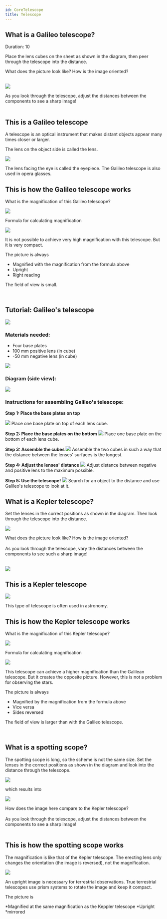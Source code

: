 ```yaml
---
id: CoreTelescope
title: Telescope
---
```

## What is a Galileo telescope?
Duration: 10

Place the lens cubes on the sheet as shown in the diagram, then peer through the telescope into the distance.

<div class="alert info">
What does the picture look like?
How is the image oriented?
</div><br/>


![](../IMAGES/MINIBOXNEW/22.png)


<div class="alert-success">
As you look through the telescope, adjust the distances between the components to see a sharp image!
</div><br/>



## This is a Galileo telescope


A telescope is an optical instrument that makes distant objects appear many times closer or larger.

The lens on the object side is called the lens.

![](../IMAGES/MINIBOXNEW/23.png)

The lens facing the eye is called the eyepiece.
The Galileo telescope is also used in opera glasses.


## This is how the Galileo telescope works



What is the magnification of this Galileo telescope?

![](../IMAGES/MINIBOXNEW/24.png)

Formula for calculating magnification

![](../IMAGES/MINIBOX/UC2_minibox_19.png)



It is not possible to achieve very high magnification with this telescope. But it is very compact.

<div class="alert-success">
The picture is always

* Magnified with the magnification from the formula above
* Upright
* Right reading

The field of view is small.
</div><br/>


## Tutorial: Galileo's telescope

![](../IMAGES/MINIBOXTUTORIAL/image5.gif)

### Materials needed:
- Four base plates
- 100 mm positive lens (in cube)
- -50 mm negative lens (in cube)

![](../IMAGES/MINIBOXTUTORIAL/image125.png)

### Diagram (side view):
![](../IMAGES/MINIBOXTUTORIAL/image4.png)

### Instructions for assembling Galileo's telescope:

**Step 1: Place the base plates on top**

![](../IMAGES/MINIBOXTUTORIAL/image19.png)
Place one base plate on top of each lens cube.

**Step 2: Place the base plates on the bottom**
![](../IMAGES/MINIBOXTUTORIAL/image52.png)
Place one base plate on the bottom of each lens cube.

**Step 3: Assemble the cubes**
![](../IMAGES/MINIBOXTUTORIAL/image18.png)
Assemble the two cubes in such a way that the distance between the lenses' surfaces is the longest.

**Step 4: Adjust the lenses' distance**
![](../IMAGES/MINIBOXTUTORIAL/image93.png)
Adjust distance between negative and positive lens to the maximum possible.

**Step 5: Use the telescope!**
![](../IMAGES/MINIBOXTUTORIAL/image117.png)
Search for an object to the distance and use Galileo's telescope to look at it.


## What is a Kepler telescope?


Set the lenses in the correct positions as shown in the diagram. Then look through the telescope into the distance.

![](../IMAGES/MINIBOXNEW/25.png)

<div class="alert info">
What does the picture look like?
How is the image oriented?
</div><br/>

<div class="alert-success">
As you look through the telescope, vary the distances between the components to see such a sharp image!
</div><br/>

![](../IMAGES/MINIBOXNEW/26.png)

## This is a Kepler telescope

![](../IMAGES/MINIBOXNEW/27.png)

This type of telescope is often used in astronomy.

## This is how the Kepler telescope works

What is the magnification of this Kepler telescope?

![](../IMAGES/MINIBOXNEW/28.png)

Formula for calculating magnification

![](../IMAGES/MINIBOX/UC2_minibox_23.png)

This telescope can achieve a higher magnification than the Galilean telescope. But it creates the opposite picture. However, this is not a problem for observing the stars.

<div class="alert-success">
The picture is always

* Magnified by the magnification from the formula above
* Vice versa
* Sides reversed

The field of view is
larger than with the Galileo telescope.
</div><br/>


## What is a spotting scope?


The spotting scope is long, so the scheme is not the same size.
Set the lenses in the correct positions as shown in the diagram and look into the distance through the telescope.

![](../IMAGES/MINIBOXNEW/29.png)

which results into

![](../IMAGES/MINIBOXNEW/30.png)


<div class="alert info">
How does the image here compare to the Kepler telescope?
</div><br/>

<div class="alert-success">
As you look through the telescope, adjust the distances between the components to see a sharp image!
</div><br/>




## This is how the spotting scope works


The magnification is like that of the Kepler telescope. The erecting lens only changes the orientation (the image is reversed), not the magnification.

![](../IMAGES/MINIBOX/UC2_minibox_27.png)


An upright image is necessary for terrestrial observations. True terrestrial telescopes use prism systems to rotate the image and keep it compact.

<div class="alert-success">
The picture is

*Magnified at the same magnification as the Keppler telescope
*Upright
*mirrored
</div><br/>
